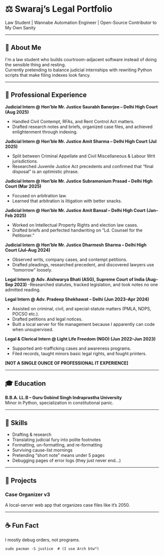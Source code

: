 # ⚖️ Swaraj’s Legal Portfolio  

Law Student | Wannabe Automation Engineer | Open-Source Contributor to My Own Sanity  

---

## 🚀 About Me  

I'm a law student who builds courtroom-adjacent software instead of doing the sensible thing and resting.  
Currently pretending to balance judicial internships with rewriting Python scripts that make filing indexes look fancy.  

---

## 💼 Professional Experience  

**Judicial Intern @ Hon’ble Mr. Justice Saurabh Banerjee – Delhi High Court (Aug 2025)**  
- Handled Civil Contempt, RFAs, and Rent Control Act matters.  
- Drafted research notes and briefs, organized case files, and achieved enlightenment through indexing.  

**Judicial Intern @ Hon’ble Mr. Justice Amit Sharma – Delhi High Court (Jul 2025)**  
- Split between Criminal Appellate and Civil Miscellaneous & Labour Writ jurisdictions.  
- Researched Juvenile Justice Act precedents and confirmed that “final disposal” is an optimistic phrase.  

**Judicial Intern @ Hon’ble Mr. Justice Subramonium Prasad – Delhi High Court (Mar 2025)**  
- Focused on arbitration law.  
- Learned that arbitration is litigation with better snacks.  

**Judicial Intern @ Hon’ble Mr. Justice Amit Bansal – Delhi High Court (Jan–Feb 2025)**  
- Worked on Intellectual Property Rights and election law cases.  
- Drafted briefs and perfected handwriting on “Ld. Counsel for the Petitioner.”  

**Judicial Intern @ Hon’ble Mr. Justice Dharmesh Sharma – Delhi High Court (Jul–Aug 2024)**  
- Observed writs, company cases, and contempt petitions.
- Drafted pleadings, researched precedent, and discovered lawyers use “tomorrow” loosely.  

**Legal Intern @ Adv. Aishwarya Bhati (ASG), Supreme Court of India (Aug–Sep 2023)**
-Researched statutes, tracked legislation, and took notes no one admitted reading.  

**Legal Intern @ Adv. Pradeep Shekhawat – Delhi (Jun 2023–Apr 2024)**
- Assisted on criminal, civil, and special-statute matters (PMLA, NDPS, POCSO etc.).
- Drafted petitions and legal notices.
- Built a local server for file management because I apparently can code when unsupervised.  

**Legal & Clerical Intern @ Light Life Freedom (NGO) (Jun 2022–Jun 2023)** 
- Supported anti-trafficking cases and awareness programs.
- Filed records, taught minors basic legal rights, and fought printers.

**[NOT A SINGLE OUNCE OF PROFESSIONAL IT EXPERIENCE]**

---

## 🎓 Education  

**B.B.A. LL.B – Guru Gobind Singh Indraprastha University**  
Minor in Python, specialization in constitutional panic.  

---

## 🧠 Skills  

- Drafting & research  
- Translating judicial fury into polite footnotes  
- Formatting, un-formatting, and re-formatting  
- Surviving cause-list mornings  
- Pretending “short note” means under 5 pages
- Debugging pages of error logs (they just never end...)

---

## 🧰 Projects  

### Case Organizer v3  
A local-server web app that organizes case files like it’s 2050.

---

## ☕ Fun Fact  

I mostly debug orders, not programs.  

```none
sudo pacman -S justice  # (I use Arch btw™)
```
